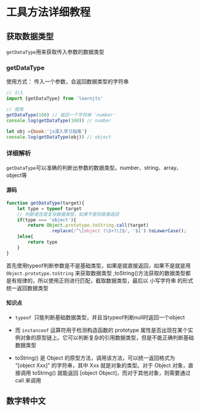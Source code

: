# 工具方法详细教程

## 获取数据类型
`getDataType`用来获取传入参数的数据类型

### getDataType
使用方式：
传入一个参数，会返回数据类型的字符串

```js
// 引入
import {getDataType} from 'learnjts'

// 使用
getDataType(100) // 返回一个字符串 'number'
console.log(getDataType(100)) // number

let obj ={book:'js深入学习指南'}
console.log(getDataType(obj)) // object
```

### 详细解析
`getDataType`可以准确的判断出参数的数据类型。number、string、array、object等
#### 源码
```js
function getDataType(target){
    let type = typeof target
    // 判断是否是复杂数据类型，如果不是则直接返回
    if(type === 'object'){
        return Object.prototype.toString.call(target)
                .replace(/^\[object (\S+)\]$/, '$1').toLowerCase();
    }else{
        return type
    }
}
```
首先使用typeof判断参数是不是基础类型，如果是就直接返回，如果不是就是用 `Object.prototype.toString` 来获取数据类型
,toString()方法获取的数据类型都是有规律的，所以使用正则进行匹配，截取数据类型，最后以 小写字符串 的形式统一返回数据类型

#### 知识点
- `typeof `只能判断基础数据类型，并且当typeof判断null时返回一个object

- 而 `instanceof` 运算符用于检测构造函数的 prototype 属性是否出现在某个实例对象的原型链上。它可以判断复杂的引用数据类型，但是不能正确判断基础数据类型

- toString() 是 Object 的原型方法，调用该方法，可以统一返回格式为 “[object Xxx]” 的字符串，其中 Xxx 就是对象的类型。对于 Object 对象，直接调用 toString() 就能返回 [object Object]，而对于其他对象，则需要通过 call 来调用


## 数字转中文






